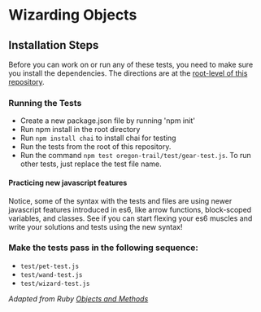 # Wizarding Objects

## Installation Steps

Before you can work on or run any of these tests, you need to make sure you install the dependencies. The directions are at the [root-level of this repository](https://github.com/turingschool-examples/javascript-foundations).

### Running the Tests

- Create a new package.json file by running 'npm init'
- Run npm install in the root directory
- Run `npm install chai` to install chai for testing
- Run the tests from the root of this repository.
- Run the command `npm test oregon-trail/test/gear-test.js`. To run other tests, just replace the test file name.

#### Practicing new javascript features

Notice, some of the syntax with the tests and files are using newer javascript features introduced in es6, like arrow functions, block-scoped variables, and classes.  See if you can start flexing your es6 muscles and write your solutions and tests using the new syntax!  

### Make the tests pass in the following sequence:

* `test/pet-test.js`
* `test/wand-test.js`
* `test/wizard-test.js`

_Adapted from Ruby [Objects and Methods](https://github.com/turingschool/ruby-exercises/tree/master/objects-and-methods)_
